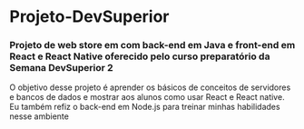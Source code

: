 # Projeto-DevSuperior
### Projeto de web store em com back-end em Java e front-end em React e React Native oferecido pelo curso preparatório da Semana DevSuperior 2

O objetivo desse projeto é aprender os básicos de conceitos de servidores e bancos de dados e mostrar aos alunos como usar React e React native.
Eu também refiz o back-end em Node.js para treinar minhas habilidades nesse ambiente
